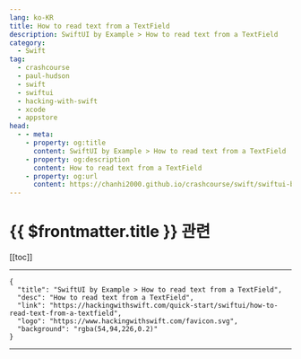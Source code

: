 ```yaml
---
lang: ko-KR
title: How to read text from a TextField
description: SwiftUI by Example > How to read text from a TextField
category:
  - Swift
tag: 
  - crashcourse
  - paul-hudson
  - swift
  - swiftui
  - hacking-with-swift
  - xcode
  - appstore
head:
  - - meta:
    - property: og:title
      content: SwiftUI by Example > How to read text from a TextField
    - property: og:description
      content: How to read text from a TextField
    - property: og:url
      content: https://chanhi2000.github.io/crashcourse/swift/swiftui-by-example/06-user-interface-controls/how-to-read-text-from-a-textfield.html
---
```


# {{ $frontmatter.title }} 관련

[[toc]]

---

```component VPCard
{
  "title": "SwiftUI by Example > How to read text from a TextField",
  "desc": "How to read text from a TextField",
  "link": "https://hackingwithswift.com/quick-start/swiftui/how-to-read-text-from-a-textfield",
  "logo": "https://www.hackingwithswift.com/favicon.svg",
  "background": "rgba(54,94,226,0.2)"
}
```

---

<TagLinks />